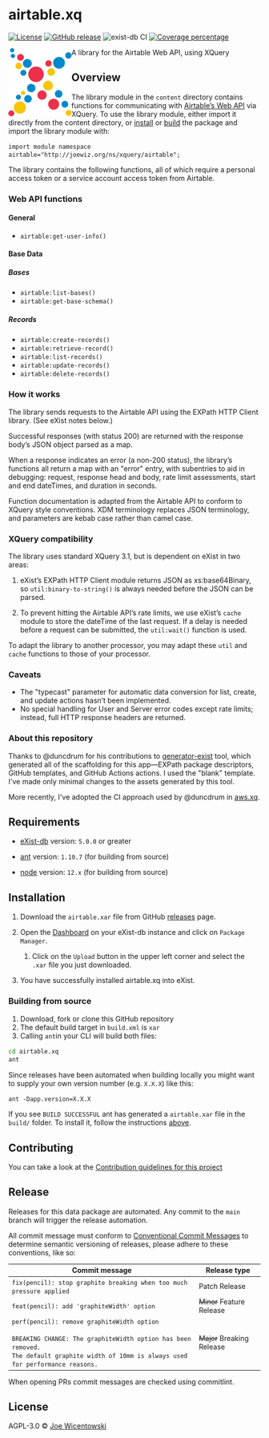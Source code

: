 # airtable.xq

[![License][license-img]][license-url]
[![GitHub release][release-img]][release-url]
![exist-db CI](https://github.com/joewiz/airtable.xq/workflows/exist-db%20CI/badge.svg)
[![Coverage percentage][coveralls-image]][coveralls-url]

<img src="icon.png" align="left" width="25%"/>

A library for the Airtable Web API, using XQuery

## Overview

The library module in the `content` directory contains functions for 
communicating with [Airtable’s Web API](https://airtable.com/developers/web/api/introduction) 
via XQuery. To use the library module, either import it directly from the 
content directory, or [install](#requirements) or [build](#building-from-source) 
the package and import the library module with:

```xquery
import module namespace airtable="http://joewiz.org/ns/xquery/airtable";
```

The library contains the following functions, all of which require a personal
access token or a service account access token from Airtable.

### Web API functions

#### General

- `airtable:get-user-info()`

#### Base Data

##### Bases

- `airtable:list-bases()`
- `airtable:get-base-schema()`

##### Records

- `airtable:create-records()`
- `airtable:retrieve-record()`
- `airtable:list-records()`
- `airtable:update-records()`
- `airtable:delete-records()`

### How it works

The library sends requests to the Airtable API using the EXPath HTTP Client
library. (See eXist notes below.)

Successful responses (with status 200) are returned with the response body’s 
JSON object parsed as a map. 

When a response indicates an error (a non-200 status), the library’s 
functions all return a map with an "error" entry, with subentries to aid in 
debugging: request, response head and body, rate limit assessments, start and 
end dateTimes, and duration in seconds.

Function documentation is adapted from the Airtable API to conform to XQuery 
style conventions. XDM terminology replaces JSON terminology, and parameters 
are kebab case rather than camel case. 

### XQuery compatibility

The library uses standard XQuery 3.1, but is dependent on eXist in two areas:

1. eXist’s EXPath HTTP Client module returns JSON as xs:base64Binary, so 
`util:binary-to-string()` is always needed before the JSON can be parsed.

2. To prevent hitting the Airtable API’s rate limits, we use eXist’s 
`cache` module to store the dateTime of the last request. If a delay is needed 
before a request can be submitted, the `util:wait()` function is used.

To adapt the library to another processor, you may adapt these `util` and 
`cache` functions to those of your processor. 

### Caveats

- The "typecast" parameter for automatic data conversion for list, create, and 
update actions hasn’t been implemented.
- No special handling for User and Server error codes except rate limits; 
instead, full HTTP response headers are returned.

### About this repository

Thanks to @duncdrum for his contributions to [generator-exist](https://github.com/eXist-db/generator-exist)
tool, which generated all of the scaffolding for this app—EXPath package 
descriptors, GitHub templates, and GitHub Actions actions. I used the "blank" 
template. I've made only minimal changes to the assets generated by this tool.

More recently, I've adopted the CI approach used by @duncdrum in [aws.xq](https://github.com/HistoryAtState/aws.xq).

## Requirements

*   [eXist-db](https://exist-db.org) version: `5.0.0` or greater

*   [ant](https://ant.apache.org) version: `1.10.7` \(for building from source\)

*   [node](https://nodejs.org) version: `12.x` \(for building from source\)
    

## Installation

1.  Download the `airtable.xar` file from GitHub [releases](https://github.com/joewiz/airtable.xq/releases) page.

2.  Open the [Dashboard](http://localhost:8080/exist/apps/dashboard/index.html) on your eXist-db instance and click on `Package Manager`.

    1.  Click on the `Upload` button in the upper left corner and select the `.xar` file you just downloaded.

3.  You have successfully installed airtable.xq into eXist.

### Building from source

1.  Download, fork or clone this GitHub repository
2.  The default build target in `build.xml` is `xar`
3.  Calling `ant`in your CLI will build both files:
  
```bash
cd airtable.xq
ant
```

Since releases have been automated when building locally you might want to supply your own version number (e.g. `X.X.X`) like this:

```shell
ant -Dapp.version=X.X.X
```

If you see `BUILD SUCCESSFUL` ant has generated a `airtable.xar` file in the `build/` folder. To install it, follow the instructions [above](#installation).

## Contributing

You can take a look at the [Contribution guidelines for this project](.github/CONTRIBUTING.md)

## Release

Releases for this data package are automated. Any commit to the `main` branch will trigger the release automation.

All commit message must conform to [Conventional Commit Messages](https://www.conventionalcommits.org/en/v1.0.0/) to determine semantic versioning of releases, please adhere to these conventions, like so:

| Commit message  | Release type |
|-----------------|--------------|
| `fix(pencil): stop graphite breaking when too much pressure applied` | Patch Release |
| `feat(pencil): add 'graphiteWidth' option` | ~~Minor~~ Feature Release |
| `perf(pencil): remove graphiteWidth option`<br/><br/>`BREAKING CHANGE: The graphiteWidth option has been removed.`<br/>`The default graphite width of 10mm is always used for performance reasons.` | ~~Major~~ Breaking Release |

When opening PRs commit messages are checked using commitlint.

## License

AGPL-3.0 © [Joe Wicentowski](https://joewiz.org)

[license-img]: https://img.shields.io/badge/license-AGPL%20v3-blue.svg
[license-url]: https://www.gnu.org/licenses/agpl-3.0
[release-img]: https://img.shields.io/github/v/release/joewiz/airtable.xq?sort=semver
[release-url]: https://github.com/joewiz/airtable.xq/releases/latest
[coveralls-image]: https://coveralls.io/repos/joewiz/airtable.xq/badge.svg
[coveralls-url]: https://coveralls.io/r/joewiz/airtable.xq
